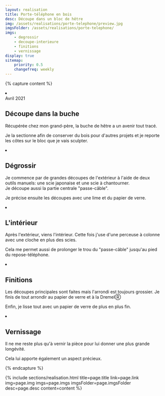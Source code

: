```yaml
---
layout: realisation
title: Porte-téléphone en bois
desc: Découpe dans un bloc de hêtre
img: /assets/realisations/porte-telephone/preview.jpg
imgsFolder: /assets/realisations/porte-telephone/
imgs:
    - degrossir
    - decoupe-interieure
    - finitions
    - vernissage
display: true
sitemap: 
    priority: 0.5
    changefreq: weekly
---
```


{% capture content %}
<li class="swiper-slide" data-cover="degrossir">
    <div class="intro-card">
        <span>Avril 2021</span>
        <h2>Découpe dans la buche</h2>
        <p>
            Récupérée chez mon grand-père, la buche de hêtre a un avenir tout tracé. 
        </p>
        <p class="pt">
            Je la sectionne afin de conserver du bois pour d'autres projets et je reporte les côtes sur le bloc que je vais sculpter.
        </p>
    </div>
</li>
<li class="swiper-slide" data-cover="degrossir">
    <div class="intro-card">
        <h2>Dégrossir</h2>
        <p>
            Je commence par de grandes découpes de l'extérieur à l'aide de deux outils manuels: une scie japonaise et une scie à chantourner.
            <br/> Je découpe aussi la partie centrale "passe-câble".
        </p>
        <p class="pt">
            Je précise ensuite les découpes avec une lime et du papier de verre.
        </p>
    </div>
</li>
<li class="swiper-slide" data-cover="decoupe-interieure">
    <div class="intro-card">
        <h2>L'intérieur</h2>
        <p>
            Après l'extérieur, viens l'intérieur. Cette fois j'use d'une perceuse à colonne avec une cloche en plus des scies. 
        </p>
        <p class="pt">
            Cela me permet aussi de prolonger le trou du "passe-câble" jusqu'au pied du repose-téléphone.
        </p>
    </div>
</li>
<li class="swiper-slide" data-cover="finitions">
    <div class="intro-card">
        <h2>Finitions</h2>
        <p>
            Les découpes principales sont faites mais l'arrondi est toujours grossier. Je finis de tout arrondir au papier de verre et à la Dremel&#9415;
        </p>
        <p class="pt">
            Enfin, je lisse tout avec un papier de verre de plus en plus fin.
        </p>
    </div>
</li>
<li class="swiper-slide" data-cover="vernissage">
    <div class="intro-card">
        <h2>Vernissage</h2>
        <p>
            Il ne me reste plus qu'à vernir la pièce pour lui donner une plus grande longévité. 
        </p>
        <p class="pt">
            Cela lui apporte également un aspect précieux.
        </p>
    </div>
</li>
{% endcapture %}

{% 
    include sections/realisation.html
    title=page.title
    link=page.link
    img=page.img
    imgs=page.imgs
    imgsFolder=page.imgsFolder
    desc=page.desc
    content=content
%}

